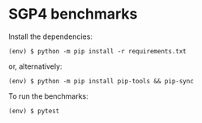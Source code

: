 # SGP4 benchmarks

Install the dependencies:

```
(env) $ python -m pip install -r requirements.txt
```

or, alternatively:

```
(env) $ python -m pip install pip-tools && pip-sync
```

To run the benchmarks:

```
(env) $ pytest
```
